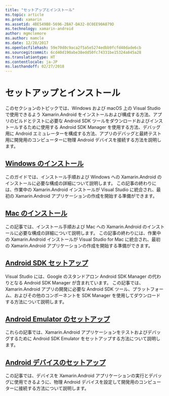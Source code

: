 ```yaml
---
title: "セットアップとインストール"
ms.topic: article
ms.prod: xamarin
ms.assetid: 4BE549B8-5696-2BA7-DA32-8C0EE90A879D
ms.technology: xamarin-android
author: mgmclemore
ms.author: mamcle
ms.date: 12/28/2017
ms.openlocfilehash: 59e70d0c9aca2f5a5e5274edbb9fcfd40dade6cb
ms.sourcegitcommit: 6cd40d190abe38edd50fc74331be15324a845a28
ms.translationtype: HT
ms.contentlocale: ja-JP
ms.lasthandoff: 02/27/2018
---
```

# <a name="setup-and-installation"></a>セットアップとインストール

このセクションのトピックでは、Windows および macOS 上の Visual Studio で使用できるよう Xamarin.Android をインストールおよび構成する方法、アプリのビルドとテストに必要な Android SDK ツールをダウンロードおよびインストールするために使用する Android SDK Manager を使用する方法、デバッグ用に Android エミュレーターを構成する方法、アプリのデバッグと最終テスト用に開発用のコンピューターに物理 Android デバイスを接続する方法を説明します。


## <a name="windows-installationandroidget-startedinstallationwindowsmd"></a>[Windows のインストール](~/android/get-started/installation/windows.md)

このガイドでは、インストール手順および Windows への Xamarin.Android のインストールに必要な構成の詳細について説明します。 この記事の終わりには、作業中の Xamarin.Android インストールが Visual Studio に統合され、最初の Xamarin.Android アプリケーションの作成を開始する準備ができます。

## <a name="mac-installationhttpsdocsmicrosoftcomen-usvisualstudiomacinstallation"></a>[Mac のインストール](https://docs.microsoft.com/en-us/visualstudio/mac/installation)

この記事では、インストール手順および Mac への Xamarin.Android のインストールに必要な構成の詳細について説明します。 この記事の終わりには、作業中の Xamarin.Android インストールが Visual Studio for Mac に統合され、最初の Xamarin.Android アプリケーションの作成を開始する準備ができます。

## <a name="android-sdk-setupandroidget-startedinstallationandroid-sdkmd"></a>[Android SDK セットアップ](~/android/get-started/installation/android-sdk.md)

Visual Studio には、Google のスタンドアロン Android SDK Manager の代わりとなる Android SDK Manager が含まれています。 この記事では、Xamarin.Android アプリの開発に必要な Android SDK ツール、プラットフォーム、およびその他のコンポーネントを SDK Manager を使用してダウンロードする方法について説明します。

## <a name="android-emulator-setupandroidget-startedinstallationandroid-emulatorindexmd"></a>[Android Emulator のセットアップ](~/android/get-started/installation/android-emulator/index.md)

これらの記事では、Xamarin.Android アプリケーションをテストおよびデバッグするために Android SDK Emulator をセットアップする方法について説明します。

## <a name="android-device-setupandroidget-startedinstallationset-up-device-for-developmentmd"></a>[Android デバイスのセットアップ](~/android/get-started/installation/set-up-device-for-development.md)

この記事では、デバイスを Xamarin.Android アプリケーションの実行とデバッグに使用できるように、物理 Android デバイスを設定して開発用のコンピューターに接続する方法について説明します。
